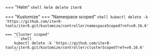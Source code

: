 === "Helm"
    ```shell
    helm delete iter8
    ```
    
=== "Kustomize"
    === "Namespace scoped"
        ```shell
        kubectl delete -k 'https://github.com/iter8-tools/iter8.git/kustomize/controller/namespaceScoped?ref=v0.16.6'
        ```

    === "Cluster scoped"
        ```shell
        kubectl delete -k 'https://github.com/iter8-tools/iter8.git/kustomize/controller/clusterScoped?ref=v0.16.6'
        ```
